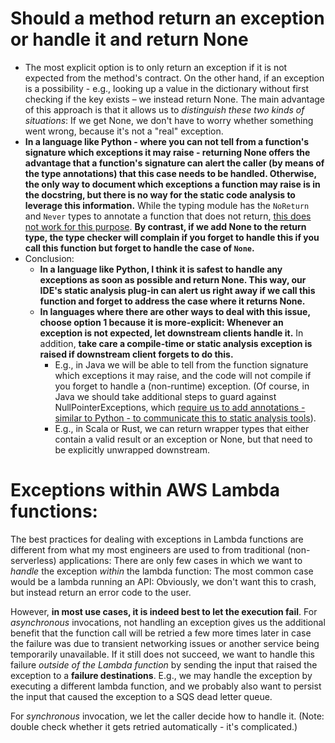 # Should a method return an exception or handle it and return None
- The most explicit option is to only return an exception if it is not expected from the 
  method's contract. On the other hand, if an exception is a possibility - e.g., looking up a 
  value in the dictionary without first checking if the key exists – we instead return None. 
  The main advantage of this approach is that it 
  allows us to *distinguish these two kinds of situations*: If we get None, we don't have to worry 
  whether something went wrong, because it's not a "real" exception.
- **In a language like Python - where you can not tell from a function's signature which 
  exceptions it may raise -  returning None offers the advantage that a function's signature can 
  alert the caller (by means of the type annotations) that this case needs to be handled. 
  Otherwise, the only way to 
  document which exceptions a function may raise is in the docstring, but there is no way for the static
  code analysis to leverage this 
  information.** While the typing module has the `NoReturn` and `Never` types to annotate a 
  function that does not return, [this does not work for this purpose](../_img/). **By 
  contrast, if we add None to the return type, the type checker will complain 
  if you forget to handle this if you call this function but forget to handle the case of `None`.** 
- Conclusion:
  - **In a language like Python, I think it is safest to handle any exceptions as soon as possible and 
    return None. This way, our IDE's static analysis plug-in can alert us right away if we 
    call this function and forget to address the case where it returns None.** 
  - **In languages where there are other ways to deal with this issue, choose option 1 
    because it is more-explicit: Whenever an exception is not expected, let 
    downstream clients handle it.** In addition, **take care a compile-time or static analysis 
    exception is raised if downstream client forgets to do this.**
    - E.g., in Java we will be able to tell from the function signature which exceptions it may raise, 
      and the code will not compile if you forget to handle a (non-runtime) exception. (Of 
      course, in Java we should take additional steps to guard against NullPointerExceptions, which 
      [require us to add annotations - similar to Python - to communicate this to static analysis 
      tools](https://www.beyondjava.net/getting-rid-of-the-nullpointerexception-in-2020#Nullchecks%20with%20static%20code%20analyzers)). 
    - E.g., in Scala or Rust, we can return wrapper types that either contain a valid result or 
      an exception or None, but that need to be explicitly unwrapped downstream.  
      
# Exceptions within AWS Lambda functions: 
The best practices for dealing with exceptions in Lambda 
functions are different from what my most engineers are used to from traditional (non-serverless)
applications: There are only few cases in which we want to *handle* the 
exception *within* the lambda function: The most common case would be a lambda running an API: 
Obviously, we don't want this to crash, but instead return an error code to the user. 

However, **in most use cases, it is indeed best to 
let the execution fail**. For _asynchronous_ invocations, not handling an exception gives us the additional benefit that the 
function call will be retried a few more times later in case the failure 
was due to transient networking issues or another service being temporarily unavailable. If it 
still does not succeed, we want to handle this failure *outside of the Lambda function* 
by sending the input that raised the exception to a **failure destinations**. E.g., we may handle the 
exception by executing a different lambda function, and we probably also want to persist the input 
that caused the exception to a SQS dead letter queue.

For *synchronous* invocation, we let the caller decide how to handle it.
(Note: double check whether it gets retried automatically - it's complicated.) 
